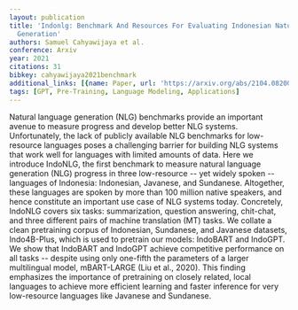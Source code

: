 ```yaml
---
layout: publication
title: 'Indonlg: Benchmark And Resources For Evaluating Indonesian Natural Language
  Generation'
authors: Samuel Cahyawijaya et al.
conference: Arxiv
year: 2021
citations: 31
bibkey: cahyawijaya2021benchmark
additional_links: [{name: Paper, url: 'https://arxiv.org/abs/2104.08200'}]
tags: [GPT, Pre-Training, Language Modeling, Applications]
---
```

Natural language generation (NLG) benchmarks provide an important avenue to
measure progress and develop better NLG systems. Unfortunately, the lack of
publicly available NLG benchmarks for low-resource languages poses a
challenging barrier for building NLG systems that work well for languages with
limited amounts of data. Here we introduce IndoNLG, the first benchmark to
measure natural language generation (NLG) progress in three low-resource -- yet
widely spoken -- languages of Indonesia: Indonesian, Javanese, and Sundanese.
Altogether, these languages are spoken by more than 100 million native
speakers, and hence constitute an important use case of NLG systems today.
Concretely, IndoNLG covers six tasks: summarization, question answering,
chit-chat, and three different pairs of machine translation (MT) tasks. We
collate a clean pretraining corpus of Indonesian, Sundanese, and Javanese
datasets, Indo4B-Plus, which is used to pretrain our models: IndoBART and
IndoGPT. We show that IndoBART and IndoGPT achieve competitive performance on
all tasks -- despite using only one-fifth the parameters of a larger
multilingual model, mBART-LARGE (Liu et al., 2020). This finding emphasizes the
importance of pretraining on closely related, local languages to achieve more
efficient learning and faster inference for very low-resource languages like
Javanese and Sundanese.